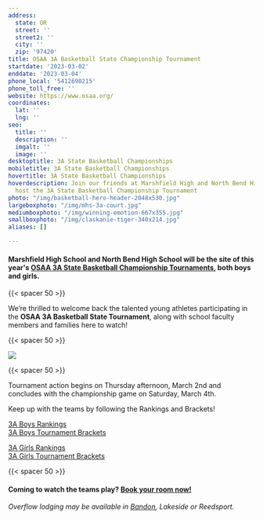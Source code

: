 ```yaml
---
address:
  state: OR
  street: ''
  street2: ''
  city: ''
  zip: '97420'
title: OSAA 3A Basketball State Championship Tournament
startdate: '2023-03-02'
enddate: '2023-03-04'
phone_local: '5412690215'
phone_toll_free: ''
website: https://www.osaa.org/
coordinates:
  lat: ''
  lng: ''
seo:
  title: ''
  description: ''
  imgalt: ''
  image: ''
desktoptitle: 3A State Basketball Championships
mobiletitle: 3A State Basketball Championships
hovertitle: 3A State Basketball Championships
hoverdescription: Join our friends at Marshfield High and North Bend High as they
  host the 3A State Basketball Championship Tournament
photo: "/img/basketball-hero-header-2048x530.jpg"
largeboxphoto: "/img/mhs-3a-court.jpg"
mediumboxphoto: "/img/winning-emotion-667x355.jpg"
smallboxphoto: "/img/claskanie-tiger-340x214.jpg"
aliases: []

---
```

#### **Marshfield High School and North Bend High School** will be the site of this year's [**OSAA 3A State Basketball Championship Tournaments**](https://www.osaa.org/)**,** both boys and girls.

{{< spacer 50 >}}

We’re thrilled to welcome back the talented young athletes participating in the **OSAA 3A Basketball State Tournament**, along with school faculty members and families here to watch!

{{< spacer 50 >}}

![](/img/basketball-3a-header-695x322.jpg)

{{< spacer 50 >}}

Tournament action begins on Thursday afternoon, March 2nd and concludes with the championship game on Saturday, March 4th.

Keep up with the teams by following the Rankings and Brackets!

[3A Boys Rankings](https://www.osaa.org/activities/bbx/rankings)  
[3A Boys Tournament Brackets](https://www.osaa.org/activities/bbx/brackets?div=3A)

[3A Girls Rankings](https://www.osaa.org/activities/gbx/rankings)  
[3A Girls Tournament Brackets](https://www.osaa.org/activities/gbx/brackets?div=3A)

{{< spacer 50 >}}

#### Coming to watch the teams play? [Book your room now!](https://www.oregonsadventurecoast.com/lodging/)

_Overflow lodging may be available in_ [_Bandon_](https://www.oregonsadventurecoast.com/img/Bandon-lodging-BBTournaments-2022.pdf)_, Lakeside or Reedsport._